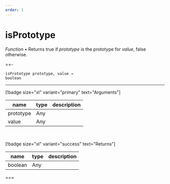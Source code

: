 ```yaml
---
order: 1
---
```

# isPrototype

_Function_ &bull; Returns true if _prototype_ is the prototype for _value_, false otherwise.


==- <pre><code>isPrototype prototype, value &rarr; boolean</code></pre>
<hr>

[!badge size="xl" variant="primary" text="Arguments"]

| name | type | description |
|------|------|-------------|
|prototype|Any||
|value|Any||

<br>

[!badge size="xl" variant="success" text="Returns"]

| name | type | description |
|------|------|-------------|
|boolean|Any||



===



